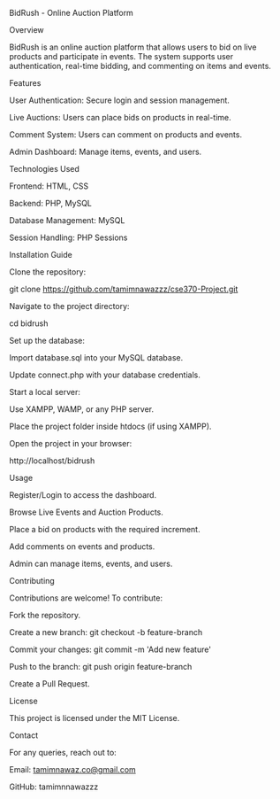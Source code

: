 BidRush - Online Auction Platform

Overview

BidRush is an online auction platform that allows users to bid on live products and participate in events. The system supports user authentication, real-time bidding, and commenting on items and events.

Features

User Authentication: Secure login and session management.

Live Auctions: Users can place bids on products in real-time.

Comment System: Users can comment on products and events.

Admin Dashboard: Manage items, events, and users.

Technologies Used

Frontend: HTML, CSS

Backend: PHP, MySQL

Database Management: MySQL

Session Handling: PHP Sessions

Installation Guide

Clone the repository:

git clone https://github.com/tamimnawazzz/cse370-Project.git

Navigate to the project directory:

cd bidrush

Set up the database:

Import database.sql into your MySQL database.

Update connect.php with your database credentials.

Start a local server:

Use XAMPP, WAMP, or any PHP server.

Place the project folder inside htdocs (if using XAMPP).

Open the project in your browser:

http://localhost/bidrush

Usage

Register/Login to access the dashboard.

Browse Live Events and Auction Products.

Place a bid on products with the required increment.

Add comments on events and products.

Admin can manage items, events, and users.

Contributing

Contributions are welcome! To contribute:

Fork the repository.

Create a new branch: git checkout -b feature-branch

Commit your changes: git commit -m 'Add new feature'

Push to the branch: git push origin feature-branch

Create a Pull Request.

License

This project is licensed under the MIT License.

Contact

For any queries, reach out to:

Email: tamimnawaz.co@gmail.com

GitHub: tamimnnawazzz
